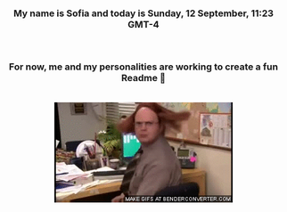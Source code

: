 


<div align="center">
<h3 >My name is Sofia and today is Sunday, 12 September, 11:23 GMT-4</h3><br>
<h3 >For now, me and my personalities are working to create a fun Readme 👋
</h3><br>
<img src='img/dwight.gif' alt='working...'/>
</div>
